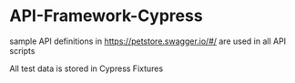 # API-Framework-Cypress

sample API definitions in https://petstore.swagger.io/#/ are used in all API scripts

All test data is stored in Cypress Fixtures

